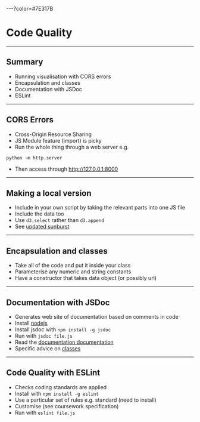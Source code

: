 ---?color=#7E317B

# Code Quality


---

## Summary

- Running visualisation with CORS errors
- Encapsulation and classes
- Documentation with JSDoc
- ESLint


---

## CORS Errors

- Cross-Origin Resource Sharing
- JS Module feature (import) is picky
- Run the whole thing through a web server e.g.
```
python -m http.server
```
- Then access through <http://127.0.0.1:8000>

---

## Making a local version

- Include in your own script by taking the relevant parts into one JS file
- Include the data too
- Use `d3.select` rather than `d3.append`
- See [updated sunburst](sunburst)

---

## Encapsulation and classes

- Take all of the code and put it inside your class
- Parameterise any numeric and string constants
- Have a constructor that takes data object (or possibly url)

---

## Documentation with JSDoc

- Generates web site of documentation based on comments in code
- Install [nodejs](https://nodejs.org/en/download/)
- Install jsdoc with `npm install -g jsdoc`
- Run with `jsdoc file.js`
- Read the [documentation documentation](https://devdocs.io/jsdoc/about-getting-started)
- Specific advice on [classes](https://devdocs.io/jsdoc/howto-es2015-classes)

---

## Code Quality with ESLint

- Checks coding standards are applied
- Install with `npm install -g eslint`
- Use a particular set of rules e.g. standard (need to install)
- Customise (see coursework specification)
- Run with `eslint file.js`



